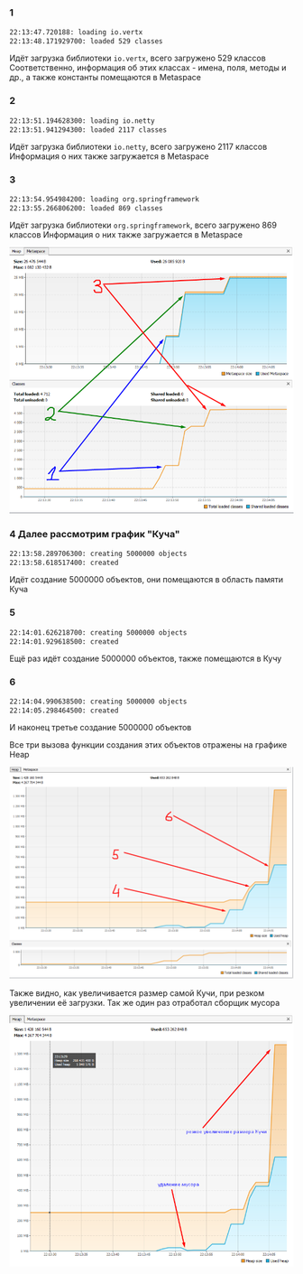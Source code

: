 ### 1

```
22:13:47.720188: loading io.vertx
22:13:48.171929700: loaded 529 classes
```
Идёт загрузка библиотеки `io.vertx`, всего загружено 529 классов
Соответственно, информация об этих классах - имена, поля, методы и др., а также константы помещаются в Metaspace

### 2

```
22:13:51.194628300: loading io.netty
22:13:51.941294300: loaded 2117 classes
```
Идёт загрузка библиотеки `io.netty`, всего загружено 2117 классов
Информация о них также загружается в Metaspace

### 3

```
22:13:54.954984200: loading org.springframework
22:13:55.266806200: loaded 869 classes
```
Идёт загрузка библиотеки `org.springframework`, всего загружено 869 классов
Информация о них также загружается в Metaspace

![Screenshot01.png](https://github.com/xelarog/JavaHomework-JavaCore-4.1/blob/main/Screenshot_01.png)

### 4 Далее рассмотрим график "Куча"

```
22:13:58.289706300: creating 5000000 objects
22:13:58.618517400: created
```
Идёт создание 5000000 объектов, они помещаются в область памяти Куча

### 5 

```
22:14:01.626218700: creating 5000000 objects
22:14:01.929618500: created
```
Ещё раз идёт создание 5000000 объектов, также помещаются в Кучу

### 6 

```
22:14:04.990638500: creating 5000000 objects
22:14:05.298464500: created
```
И наконец третье создание 5000000 объектов

Все три вызова функции создания этих объектов отражены на графике Heap

![Screenshot02.png](https://github.com/xelarog/JavaHomework-JavaCore-4.1/blob/main/Screenshot_02.png)

Также видно, как увеличивается размер самой Кучи, при резком увеличении её загрузки. Так же один раз отработал сборщик мусора 

![Screenshot02.png](https://github.com/xelarog/JavaHomework-JavaCore-4.1/blob/main/Screenshot_03.png)
